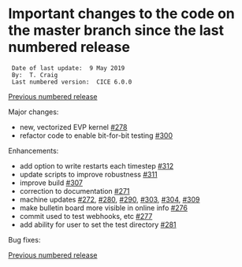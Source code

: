 # Important changes to the code on the master branch since the last numbered release

     Date of last update:  9 May 2019
     By:  T. Craig
     Last numbered version:  CICE 6.0.0  

[Previous numbered release](https://github.com/CICE-Consortium/CICE/releases) 

Major changes:
* new, vectorized EVP kernel [#278](https://github.com/CICE-Consortium/CICE/pull/278)
* refactor code to enable bit-for-bit testing [#300](https://github.com/CICE-Consortium/CICE/pull/300)

Enhancements:
* add option to write restarts each timestep [#312](https://github.com/CICE-Consortium/CICE/pull/312)
* update scripts to improve robustness [#311](https://github.com/CICE-Consortium/CICE/pull/311)
* improve build [#307](https://github.com/CICE-Consortium/CICE/pull/307)
* correction to documentation [#271](https://github.com/CICE-Consortium/CICE/pull/271)
* machine updates [#272](https://github.com/CICE-Consortium/CICE/pull/272), [#280](https://github.com/CICE-Consortium/CICE/pull/280), [#290](https://github.com/CICE-Consortium/CICE/pull/290), [#303](https://github.com/CICE-Consortium/CICE/pull/303), [#304](https://github.com/CICE-Consortium/CICE/pull/304), [#309](https://github.com/CICE-Consortium/CICE/pull/309)
* make bulletin board more visible in online info [#276](https://github.com/CICE-Consortium/CICE/pull/276)
* commit used to test webhooks, etc [#277](https://github.com/CICE-Consortium/CICE/pull/277)
* add ability for user to set the test directory [#281](https://github.com/CICE-Consortium/CICE/pull/281)

Bug fixes:

[Previous numbered release](https://github.com/CICE-Consortium/CICE/releases) 
